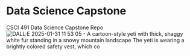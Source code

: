 # Data Science Capstone
CSCI 491 Data Science Capstone Repo
![DALL·E 2025-01-31 11 53 05 - A cartoon-style yeti with thick, shaggy white fur standing in a snowy mountain landscape  The yeti is wearing a brightly colored safety vest, which co](https://github.com/user-attachments/assets/e6cd2524-f3e1-455b-a465-38def6250a02)
